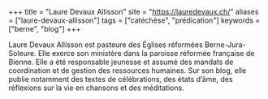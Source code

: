+++
title = "Laure Devaux Allisson"
site = "https://lauredevaux.ch/"
aliases = ["laure-devaux-allisson"]
tags = ["catéchèse", "prédication"]
keywords = ["berne", "blog"]
+++

Laure Devaux Allisson est pasteure des Églises réformées Berne-Jura-Soleure. Elle exerce son ministère dans la paroisse réformée française de Bienne. Elle a été responsable jeunesse et assumé des mandats de coordination et de gestion des ressources humaines. Sur son blog, elle publie notamment des textes de célébrations, des états d’âme, des réflexions sur la vie en chansons et des méditations.
